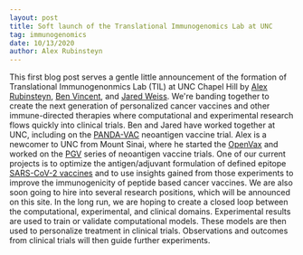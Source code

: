 ```yaml
---
layout: post
title: Soft launch of the Translational Immunogenomics Lab at UNC
tag: immunogenomics
date: 10/13/2020
author: Alex Rubinsteyn
---
```


This first blog post serves a gentle little announcement of the formation of Translational Immunogenonmics Lab (TIL) at UNC Chapel Hill by [Alex Rubinsteyn](http://rubinsteyn.web.unc.edu/), [Ben Vincent](https://unclineberger.org/vincent/), and [Jared Weiss](https://unclineberger.org/directory/jared-weiss/).  We're banding together to create the next generation of personalized cancer vaccines and other immune-directed therapies where computational and experimental research flows quickly into clinical trials. Ben and Jared have worked together at UNC, including on the [PANDA-VAC](https://clinicaltrials.gov/ct2/show/NCT04266730) neoantigen vaccine trial. Alex is a newcomer to UNC from Mount Sinai, where he started the [OpenVax](https://www.openvax.org/) and worked on the [PGV](https://pubmed.ncbi.nlm.nih.gov/29403468/) series of neoantigen vaccine trials. One of our current projects is to optimize the antigen/adjuvant formulation of defined epitope [SARS-CoV-2 vaccines](https://www.biorxiv.org/content/10.1101/2020.06.04.135004v1) and to use insights gained from those experiments to improve the immunogenicity of peptide based cancer vaccines. We are also soon going to hire into several research positions, which will be announced on this site. In the long run, we are hoping to create a closed loop between the computational, experimental, and clinical domains. Experimental results are used to train or validate computational models. These models are then used to personalize treatment in clinical trials. Observations and outcomes from clinical trials will then guide further experiments. 
